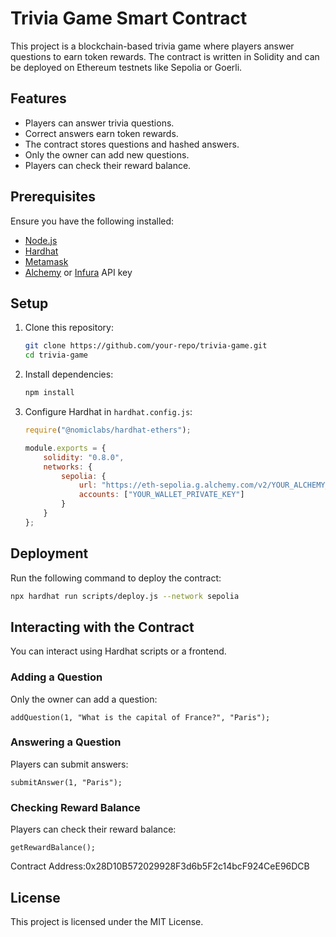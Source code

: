 # Trivia Game Smart Contract

This project is a blockchain-based trivia game where players answer questions to earn token rewards. The contract is written in Solidity and can be deployed on Ethereum testnets like Sepolia or Goerli.

## Features
- Players can answer trivia questions.
- Correct answers earn token rewards.
- The contract stores questions and hashed answers.
- Only the owner can add new questions.
- Players can check their reward balance.

## Prerequisites
Ensure you have the following installed:
- [Node.js](https://nodejs.org/)
- [Hardhat](https://hardhat.org/)
- [Metamask](https://metamask.io/)
- [Alchemy](https://www.alchemy.com/) or [Infura](https://infura.io/) API key

## Setup
1. Clone this repository:
   ```sh
   git clone https://github.com/your-repo/trivia-game.git
   cd trivia-game
   ```
2. Install dependencies:
   ```sh
   npm install
   ```
3. Configure Hardhat in `hardhat.config.js`:
   ```js
   require("@nomiclabs/hardhat-ethers");

   module.exports = {
       solidity: "0.8.0",
       networks: {
           sepolia: {
               url: "https://eth-sepolia.g.alchemy.com/v2/YOUR_ALCHEMY_API_KEY",
               accounts: ["YOUR_WALLET_PRIVATE_KEY"]
           }
       }
   };
   ```

## Deployment
Run the following command to deploy the contract:
```sh
npx hardhat run scripts/deploy.js --network sepolia
```

## Interacting with the Contract
You can interact using Hardhat scripts or a frontend.

### Adding a Question
Only the owner can add a question:
```solidity
addQuestion(1, "What is the capital of France?", "Paris");
```

### Answering a Question
Players can submit answers:
```solidity
submitAnswer(1, "Paris");
```

### Checking Reward Balance
Players can check their reward balance:
```solidity
getRewardBalance();
```
Contract Address:0x28D10B572029928F3d6b5F2c14bcF924CeE96DCB

## License
This project is licensed under the MIT License.

